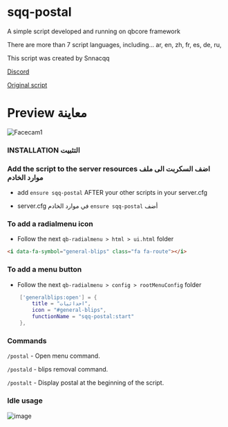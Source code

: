 # sqq-postal
A simple script developed and running on qbcore framework

There are more than 7 script languages, including... ar, en, zh, fr, es, de, ru,

This script was created by Snnacqq

[Discord](https://discord.gg/PWnxxHcpbr)

[Original script](https://github.com/DevBlocky/nearest-postal)

# Preview معاينة
![Facecam1](https://github.com/SNACKGYG/sqq-postal/assets/97559522/d37b7b21-c66a-497d-9d7d-a68278bc3632)


### INSTALLATION التثبيت

### Add the script to the server resources  اضف السكربت الى ملف موارد الخادم

- add `ensure sqq-postal` AFTER your other scripts in your server.cfg

- server.cfg في موارد الخادم `ensure sqq-postal` أضف

### To add a radialmenu icon
- Follow the next `qb-radialmenu > html > ui.html` folder

```HTML
<i data-fa-symbol="general-blips" class="fa fa-route"></i>
```

### To add a menu button
- Follow the next `qb-radialmenu > config > rootMenuConfig` folder

```LUA
    ['generalblips:open'] = {
        title = "احداثيات",
        icon = "#general-blips",
        functionName = "sqq-postal:start"
    },
```

### Commands
`/postal` - Open menu command.

`/postald` - blips removal command.

`/postalt` - Display postal at the beginning of the script.

### Idle usage

![image](https://github.com/SNACKGYG/sqq-postal/assets/97559522/61ec56c1-485e-42a2-9f5b-a2f82b0d1148)

